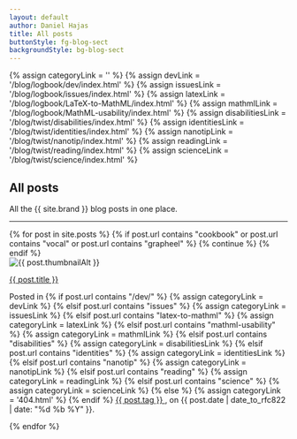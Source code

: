 ```yaml
---
layout: default
author: Daniel Hajas
title: All posts
buttonStyle: fg-blog-sect
backgroundStyle: bg-blog-sect
---
```


{% assign categoryLink = '' %}
{% assign devLink = '/blog/logbook/dev/index.html' %}
{% assign issuesLink = '/blog/logbook/issues/index.html' %}
{% assign latexLink = '/blog/logbook/LaTeX-to-MathML/index.html' %}
{% assign mathmlLink = '/blog/logbook/MathML-usability/index.html' %}
{% assign disabilitiesLink = '/blog/twist/disabilities/index.html' %}
{% assign identitiesLink = '/blog/twist/identities/index.html' %}
{% assign nanotipLink = '/blog/twist/nanotip/index.html' %}
{% assign readingLink = '/blog/twist/reading/index.html' %}
{% assign scienceLink = '/blog/twist/science/index.html' %}

## All posts

All the {{ site.brand }} blog posts in one place.

---

<div class="blog-feed">
{% for post in site.posts %}
{% if post.url contains "cookbook" or post.url contains "vocal"  or post.url contains "grapheel" %}
{% continue %}
{% endif %}
<div class="row">
<div class="col-3">
<img src="{{ post.thumbnail | prepend: site.baseurl }}" alt="{{ post.thumbnailAlt }}" class="thumbnail-image">
</div>
<div class="col-9">
<p><a href="{{ post.url | prepend: site.baseurl }}">{{ post.title }}</a></p>
<p>Posted in 
{% if post.url contains "/dev/" %}
{% assign categoryLink = devLink %}
{% elsif post.url contains "issues" %}
{% assign categoryLink = issuesLink %}
{% elsif post.url contains "latex-to-mathml" %}
{% assign categoryLink = latexLink %}
{% elsif post.url contains "mathml-usability" %}
{% assign categoryLink = mathmlLink %}
{% elsif post.url contains "disabilities" %}
{% assign categoryLink = disabilitiesLink %}
{% elsif post.url contains "identities" %}
{% assign categoryLink = identitiesLink %}
{% elsif post.url contains "nanotip" %}
{% assign categoryLink = nanotipLink %}
{% elsif post.url contains "reading" %}
{% assign categoryLink = readingLink %}
{% elsif post.url contains "science" %}
{% assign categoryLink = scienceLink %}
{% else %}
{% assign categoryLink = '404.html' %}
{% endif %}
<a href="{{ categoryLink | prepend: site.baseurl }}">
{{ post.tag }}
</a>
, on {{ post.date | date_to_rfc822 | date: "%d %b %Y" }}.</p>
</div>
</div>
{% endfor %}
</div>